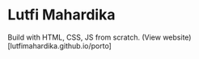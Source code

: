 # Lutfi Mahardika
Build with HTML, CSS, JS from scratch.
(View website)[lutfimahardika.github.io/porto]
